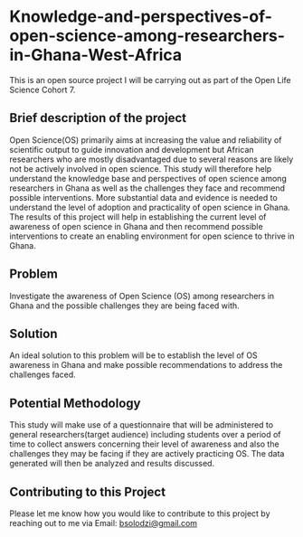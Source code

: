 # Knowledge-and-perspectives-of-open-science-among-researchers-in-Ghana-West-Africa
This is an open source project I will be carrying out as part of the Open Life Science Cohort 7.

## Brief description of the project
Open Science(OS) primarily aims at increasing the value and reliability of scientific output to guide innovation and development but African researchers who are mostly disadvantaged due to several reasons are likely not be actively involved in open science. This study  will therefore help understand the knowledge base and perspectives of open science among researchers in Ghana as well as the challenges they face and recommend possible interventions. More substantial data and evidence is needed to understand the level of adoption and practicality of open science in Ghana. The results of this project will help in establishing the current level of awareness of open science in Ghana and then recommend possible interventions to create an enabling environment for open science to thrive in Ghana. 

## Problem
Investigate the awareness of Open Science (OS) among researchers in Ghana and the possible challenges they are being faced with.

## Solution
An ideal solution to this problem will be to establish the level of OS awareness in Ghana and make possible recommendations to address the challenges faced.
 
## Potential Methodology
This study will make use of a questionnaire that will be administered to general researchers(target audience) including students over a period of time to collect answers concerning their level of awareness and also the challenges they may be facing if they are actively practicing OS. The data generated will then be analyzed and results discussed.

## Contributing to this Project
Please let me know how you would like to contribute to this project by reaching out to me via Email: bsolodzi@gmail.com 
